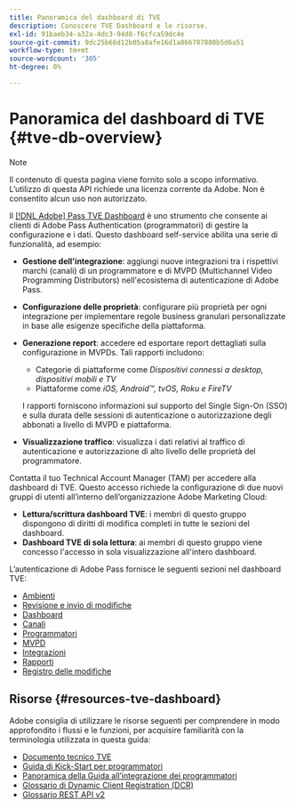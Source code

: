 ```yaml
---
title: Panoramica del dashboard di TVE
description: Conoscere TVE Dashboard e le risorse.
exl-id: 91baeb34-a32a-4dc3-94d8-f6cfca59dc4e
source-git-commit: 9dc25b66d12b05a8afe16d1a866707880b5d6a51
workflow-type: tm+mt
source-wordcount: '305'
ht-degree: 0%

---
```


# Panoramica del dashboard di TVE {#tve-db-overview}

>[!NOTE]
>
>Il contenuto di questa pagina viene fornito solo a scopo informativo. L’utilizzo di questa API richiede una licenza corrente da Adobe. Non è consentito alcun uso non autorizzato.

Il [[!DNL Adobe] Pass TVE Dashboard](https://experience.adobe.com/pass/authentication) è uno strumento che consente ai clienti di Adobe Pass Authentication (programmatori) di gestire la configurazione e i dati. Questo dashboard self-service abilita una serie di funzionalità, ad esempio:

* **Gestione dell&#39;integrazione**: aggiungi nuove integrazioni tra i rispettivi marchi (canali) di un programmatore e di MVPD (Multichannel Video Programming Distributors) nell&#39;ecosistema di autenticazione di Adobe Pass.

* **Configurazione delle proprietà**: configurare più proprietà per ogni integrazione per implementare regole business granulari personalizzate in base alle esigenze specifiche della piattaforma.

* **Generazione report**: accedere ed esportare report dettagliati sulla configurazione in MVPDs. Tali rapporti includono:
   * Categorie di piattaforme come *Dispositivi connessi a desktop, dispositivi mobili e TV*
   * Piattaforme come *iOS, Android™, tvOS, Roku e FireTV*

  I rapporti forniscono informazioni sul supporto del Single Sign-On (SSO) e sulla durata delle sessioni di autenticazione o autorizzazione degli abbonati a livello di MVPD e piattaforma.

* **Visualizzazione traffico**: visualizza i dati relativi al traffico di autenticazione e autorizzazione di alto livello delle proprietà del programmatore.

Contatta il tuo Technical Account Manager (TAM) per accedere alla dashboard di TVE. Questo accesso richiede la configurazione di due nuovi gruppi di utenti all’interno dell’organizzazione Adobe Marketing Cloud:

* **Lettura/scrittura dashboard TVE**: i membri di questo gruppo dispongono di diritti di modifica completi in tutte le sezioni del dashboard.
* **Dashboard TVE di sola lettura**: ai membri di questo gruppo viene concesso l&#39;accesso in sola visualizzazione all&#39;intero dashboard.

L’autenticazione di Adobe Pass fornisce le seguenti sezioni nel dashboard TVE:

* [Ambienti](/help/authentication/user-guide-tve-dashboard/tve-dashboard-environments.md)
* [Revisione e invio di modifiche](/help/authentication/user-guide-tve-dashboard/tve-dashboard-review-push-changes.md)
* [Dashboard](/help/authentication/user-guide-tve-dashboard/tve-dashboard-home.md)
* [Canali](/help/authentication/user-guide-tve-dashboard/tve-dashboard-channels.md)
* [Programmatori](/help/authentication/user-guide-tve-dashboard/tve-dashboard-programmers.md)
* [MVPD](/help/authentication/user-guide-tve-dashboard/tve-dashboard-mvpds.md)
* [Integrazioni](/help/authentication/user-guide-tve-dashboard/tve-dashboard-integrations.md)
* [Rapporti](/help/authentication/user-guide-tve-dashboard/tve-dashboard-reports.md)
* [Registro delle modifiche](/help/authentication/user-guide-tve-dashboard/tve-dashboard-changes-log.md)

## Risorse {#resources-tve-dashboard}

Adobe consiglia di utilizzare le risorse seguenti per comprendere in modo approfondito i flussi e le funzioni, per acquisire familiarità con la terminologia utilizzata in questa guida:

* [Documento tecnico TVE](/help/authentication/kickstart/technical-paper.md)
* [Guida di Kick-Start per programmatori](/help/authentication/kickstart/programmer-kickstart-guide.md)
* [Panoramica della Guida all’integrazione dei programmatori](/help/authentication/integration-guide-programmers/programmer-integration-guide-overview.md)
* [Glossario di Dynamic Client Registration (DCR)](/help/authentication/integration-guide-programmers/rest-apis/rest-api-dcr/dynamic-client-registration-glossary.md)
* [Glossario REST API v2](/help/authentication/integration-guide-programmers/rest-apis/rest-api-v2/rest-api-v2-glossary.md)
